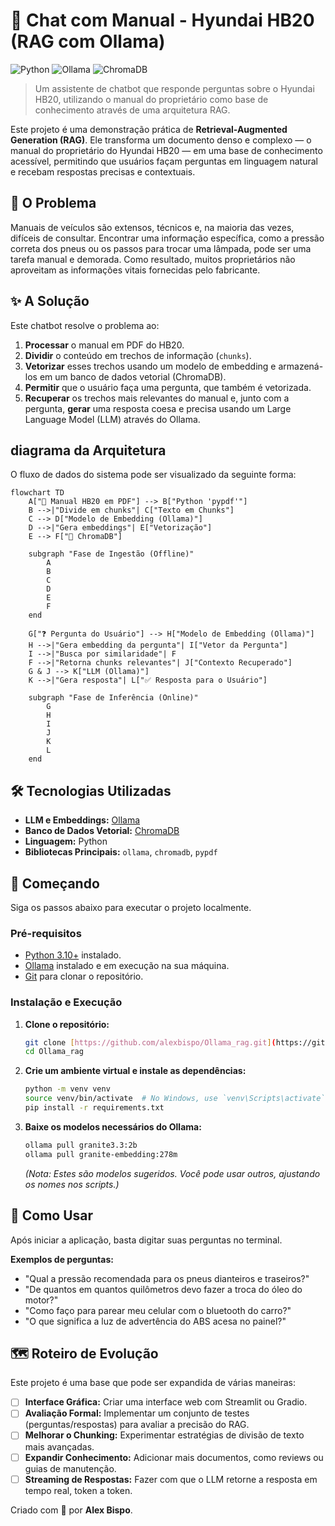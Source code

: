 # 🚗 Chat com Manual - Hyundai HB20 (RAG com Ollama)

![Python](https://img.shields.io/badge/Python-3.10%2B-blue?style=for-the-badge&logo=python)
![Ollama](https://img.shields.io/badge/Ollama-orange?style=for-the-badge&logo=ollama)
![ChromaDB](https://img.shields.io/badge/ChromaDB-DB5A28?style=for-the-badge&logo=chromadb)

> Um assistente de chatbot que responde perguntas sobre o Hyundai HB20, utilizando o manual do proprietário como base de conhecimento através de uma arquitetura RAG.

Este projeto é uma demonstração prática de **Retrieval-Augmented Generation (RAG)**. Ele transforma um documento denso e complexo — o manual do proprietário do Hyundai HB20 — em uma base de conhecimento acessível, permitindo que usuários façam perguntas em linguagem natural e recebam respostas precisas e contextuais.

## 🎯 O Problema

Manuais de veículos são extensos, técnicos e, na maioria das vezes, difíceis de consultar. Encontrar uma informação específica, como a pressão correta dos pneus ou os passos para trocar uma lâmpada, pode ser uma tarefa manual e demorada. Como resultado, muitos proprietários não aproveitam as informações vitais fornecidas pelo fabricante.

## ✨ A Solução

Este chatbot resolve o problema ao:
1.  **Processar** o manual em PDF do HB20.
2.  **Dividir** o conteúdo em trechos de informação (`chunks`).
3.  **Vetorizar** esses trechos usando um modelo de embedding e armazená-los em um banco de dados vetorial (ChromaDB).
4.  **Permitir** que o usuário faça uma pergunta, que também é vetorizada.
5.  **Recuperar** os trechos mais relevantes do manual e, junto com a pergunta, **gerar** uma resposta coesa e precisa usando um Large Language Model (LLM) através do Ollama.

##  diagrama da Arquitetura

O fluxo de dados do sistema pode ser visualizado da seguinte forma:

```mermaid
flowchart TD
    A["📄 Manual HB20 em PDF"] --> B["Python 'pypdf'"]
    B -->|"Divide em chunks"| C["Texto em Chunks"]
    C --> D["Modelo de Embedding (Ollama)"]
    D -->|"Gera embeddings"| E["Vetorização"]
    E --> F["💾 ChromaDB"]
    
    subgraph "Fase de Ingestão (Offline)"
        A
        B
        C
        D
        E
        F
    end

    G["❓ Pergunta do Usuário"] --> H["Modelo de Embedding (Ollama)"]
    H -->|"Gera embedding da pergunta"| I["Vetor da Pergunta"]
    I -->|"Busca por similaridade"| F
    F -->|"Retorna chunks relevantes"| J["Contexto Recuperado"]
    G & J --> K["LLM (Ollama)"]
    K -->|"Gera resposta"| L["✅ Resposta para o Usuário"]
    
    subgraph "Fase de Inferência (Online)"
        G
        H
        I
        J
        K
        L
    end
```

## 🛠️ Tecnologias Utilizadas

* **LLM e Embeddings:** [Ollama](https://ollama.com/)
* **Banco de Dados Vetorial:** [ChromaDB](https://www.trychroma.com/)
* **Linguagem:** Python
* **Bibliotecas Principais:** `ollama`, `chromadb`, `pypdf`

## 🚀 Começando

Siga os passos abaixo para executar o projeto localmente.

### Pré-requisitos

* [Python 3.10+](https://www.python.org/) instalado.
* [Ollama](https://ollama.com/download) instalado e em execução na sua máquina.
* [Git](https://git-scm.com/) para clonar o repositório.

### Instalação e Execução

1.  **Clone o repositório:**
    ```bash
    git clone [https://github.com/alexbispo/Ollama_rag.git](https://github.com/alexbispo/Ollama_rag.git)
    cd Ollama_rag
    ```

2.  **Crie um ambiente virtual e instale as dependências:**
    ```bash
    python -m venv venv
    source venv/bin/activate  # No Windows, use `venv\Scripts\activate`
    pip install -r requirements.txt
    ```

3.  **Baixe os modelos necessários do Ollama:**
    ```bash
    ollama pull granite3.3:2b
    ollama pull granite-embedding:278m
    ```
    *(Nota: Estes são modelos sugeridos. Você pode usar outros, ajustando os nomes nos scripts.)*

## 💬 Como Usar

Após iniciar a aplicação, basta digitar suas perguntas no terminal.

**Exemplos de perguntas:**

* "Qual a pressão recomendada para os pneus dianteiros e traseiros?"
* "De quantos em quantos quilômetros devo fazer a troca do óleo do motor?"
* "Como faço para parear meu celular com o bluetooth do carro?"
* "O que significa a luz de advertência do ABS acesa no painel?"

## 🗺️ Roteiro de Evolução

Este projeto é uma base que pode ser expandida de várias maneiras:

-   [ ] **Interface Gráfica:** Criar uma interface web com Streamlit ou Gradio.
-   [ ] **Avaliação Formal:** Implementar um conjunto de testes (perguntas/respostas) para avaliar a precisão do RAG.
-   [ ] **Melhorar o Chunking:** Experimentar estratégias de divisão de texto mais avançadas.
-   [ ] **Expandir Conhecimento:** Adicionar mais documentos, como reviews ou guias de manutenção.
-   [ ] **Streaming de Respostas:** Fazer com que o LLM retorne a resposta em tempo real, token a token.

Criado com 🧠 por **Alex Bispo**.
